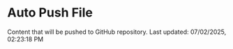 # Auto Push File

Content that will be pushed to GitHub repository.
Last updated: 07/02/2025, 02:23:18 PM